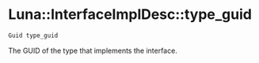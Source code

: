 # Luna::InterfaceImplDesc::type_guid

```c++
Guid type_guid
```

The GUID of the type that implements the interface. 

